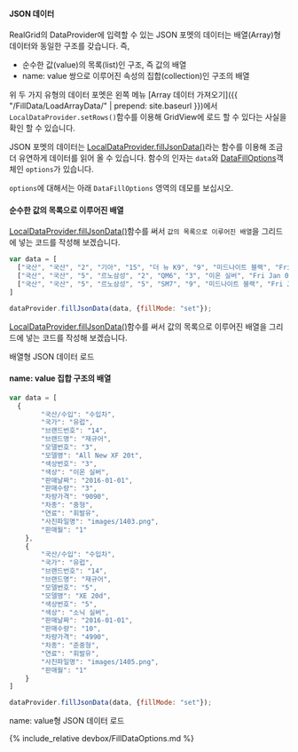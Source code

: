 
#### JSON 데이터    

RealGrid의 DataProvider에 입력할 수 있는 JSON 포멧의 데이터는 배열(Array)형 데이터와 동일한 구조를 갖습니다. 즉, 

- 순수한 값(value)의 목록(list)인 구조, 즉 값의 배열
- name: value 쌍으로 이루어진 속성의 집합(collection)인 구조의 배열

위 두 가지 유형의 데이터 포멧은 왼쪽 메뉴 [Array 데이터 가져오기]({{ "/FillData/LoadArrayData/" | prepend: site.baseurl }})에서 `LocalDataProvider.setRows()`함수를 이용해 GridView에 로드 할 수 있다는 사실을 확인 할 수 있습니다.

JSON 포멧의 데이터는 [LocalDataProvider.fillJsonData()](http://help.realgrid.com/api/LocalDataProvider/fillJsonData/)라는 함수를 이용해 조금더 유연하게 데이터를 읽어 올 수 있습니다.
함수의 인자는 `data`와 [DataFillOptions](http://help.realgrid.com/api/types/DataFillOptions/)객체인 `options`가 있습니다.

`options`에 대해서는 아래 `DataFillOptions` 영역의 데모를 보십시오.    

#### 순수한 값의 목록으로 이루어진 배열

[LocalDataProvider.fillJsonData()](http://help.realgrid.com/api/LocalDataProvider/fillJsonData/)함수를 써서 `값의 목록으로 이루어진 배열`을 그리드에 넣는 코드를 작성해 보겠습니다.

```js
var data = [
  ["국산", "국산", "2", "기아", "15", "더 뉴 K9", "9", "미드나이트 블랙", "Fri Jan 01 2016 00:00:00 GMT+0900 (KST)", "16", "8620", "대형", "휘발유", "images/215.png", "images/215.png"],
  ["국산", "국산", "5", "르노삼성", "2", "QM6", "3", "이온 실버", "Fri Jan 01 2016 00:00:00 GMT+0900 (KST)", "71", "3470", "중형SUV", "휘발유", "images/502.png", "images/502.png"],
  ["국산", "국산", "5", "르노삼성", "5", "SM7", "9", "미드나이트 블랙", "Fri Jan 01 2016 00:00:00 GMT+0900 (KST)", "26", "3820", "준대형", "휘발유", "images/505.png", "images/505.png"]
]

dataProvider.fillJsonData(data, {fillMode: "set"});
```

[LocalDataProvider.fillJsonData()](http://help.realgrid.com/api/LocalDataProvider/fillJsonData/)함수를 써서 값의 목록으로 이루어진 배열을 그리드에 넣는 코드를 작성해 보겠습니다.

<a class="btn primary small round lowercase" id="fillJsonData1">배열형 JSON 데이터 로드</a>

#### name: value 집합 구조의 배열 

```js
var data = [
  {
        "국산/수입": "수입차",
        "국가": "유럽",
        "브랜드번호": "14",
        "브랜드명": "재규어",
        "모델번호": "3",
        "모델명": "All New XF 20t",
        "색상번호": "3",
        "색상": "이온 실버",
        "판매날짜": "2016-01-01",
        "판매수량": "3",
        "차량가격": "9090",
        "차종": "중형",
        "연료": "휘발유",
        "사진파일명": "images/1403.png",
        "판매월": "1"
    },
    {
        "국산/수입": "수입차",
        "국가": "유럽",
        "브랜드번호": "14",
        "브랜드명": "재규어",
        "모델번호": "5",
        "모델명": "XE 20d",
        "색상번호": "5",
        "색상": "소닉 실버",
        "판매날짜": "2016-01-01",
        "판매수량": "10",
        "차량가격": "4990",
        "차종": "준중형",
        "연료": "휘발유",
        "사진파일명": "images/1405.png",
        "판매월": "1"
    }
]

dataProvider.fillJsonData(data, {fillMode: "set"});
```

<a class="btn primary small round lowercase" id="fillJsonData2">name: value형 JSON 데이터 로드</a>


{% include_relative devbox/FillDataOptions.md %}


<script>
$('#fillJsonData1').click(function() {
  var data = [
    ["국산", "국산", "2", "기아", "15", "더 뉴 K9", "9", "미드나이트 블랙", "Fri Jan 01 2016 00:00:00 GMT+0900 (KST)", "16", "8620", "대형", "휘발유", "images/215.png", "images/215.png"],
    ["국산", "국산", "5", "르노삼성", "2", "QM6", "3", "이온 실버", "Fri Jan 01 2016 00:00:00 GMT+0900 (KST)", "71", "3470", "중형SUV", "휘발유", "images/502.png", "images/502.png"],
    ["국산", "국산", "5", "르노삼성", "5", "SM7", "9", "미드나이트 블랙", "Fri Jan 01 2016 00:00:00 GMT+0900 (KST)", "26", "3820", "준대형", "휘발유", "images/505.png", "images/505.png"]
  ];

  dataProvider.fillJsonData(data, {fillMode: "set"});
});

$('#fillJsonData2').click(function() {
  var data2 = [
    {
          "국산/수입": "수입차",
          "국가": "유럽",
          "브랜드번호": "14",
          "브랜드명": "재규어",
          "모델번호": "3",
          "모델명": "All New XF 20t",
          "색상번호": "3",
          "색상": "이온 실버",
          "판매날짜": "2016-01-01",
          "판매수량": "3",
          "차량가격": "9090",
          "차종": "중형",
          "연료": "휘발유",
          "사진파일명": "images/1403.png",
          "판매월": "1"
      },
      {
          "국산/수입": "수입차",
          "국가": "유럽",
          "브랜드번호": "14",
          "브랜드명": "재규어",
          "모델번호": "5",
          "모델명": "XE 20d",
          "색상번호": "5",
          "색상": "소닉 실버",
          "판매날짜": "2016-01-01",
          "판매수량": "10",
          "차량가격": "4990",
          "차종": "준중형",
          "연료": "휘발유",
          "사진파일명": "images/1405.png",
          "판매월": "1"
      }
  ]

  dataProvider.fillJsonData(data2, {fillMode: "set"});
});

</script>